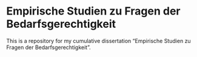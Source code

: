 # Empirische Studien zu Fragen der Bedarfsgerechtigkeit

This is a repository for my cumulative dissertation “Empirische Studien zu Fragen der Bedarfsgerechtigkeit”.
